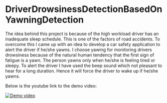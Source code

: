 # DriverDrowsinessDetectionBasedOnYawningDetection

The idea behind this project is because of the high workload driver has an inadequate sleep schedule. This is one of the factors
of road accidents.
To overcome this I came up with an idea to develop a car safety application to alert the driver if he/she yawns. I choose
yawing for monitoring drivers drowsiness because of the natural human tendency that the first sign of fatigue is a yawn.
The person yawns only when he/she is feeling tired or sleepy. To alert the driver I have used the beep sound which not
pleasant to hear for a long duration. Hence it will force the driver to wake up if he/she yawns.

Below is the youtube link to the demo video:

[![Demo video](https://img.youtube.com/vi/z_NVP1ZeOBI/0.jpg)](https://www.youtube.com/watch?v=z_NVP1ZeOBI)

